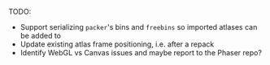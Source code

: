 TODO:

- Support serializing `packer`'s bins and `freebins` so imported atlases can be added to
- Update existing atlas frame positioning, i.e. after a repack
- Identify WebGL vs Canvas issues and maybe report to the Phaser repo?